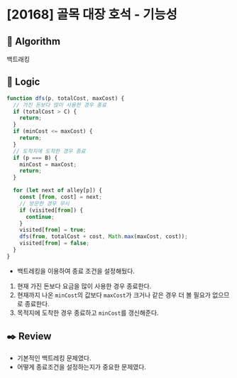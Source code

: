 # [20168] 골목 대장 호석 - 기능성

## :pushpin: **Algorithm**

백트래킹

## :round_pushpin: **Logic**

```javascript
function dfs(p, totalCost, maxCost) {
  // 가진 돈보다 많이 사용한 경우 종료
  if (totalCost > C) {
    return;
  }
  if (minCost <= maxCost) {
    return;
  }
  // 도착지에 도착한 경우 종료
  if (p === B) {
    minCost = maxCost;
    return;
  }

  for (let next of alley[p]) {
    const [from, cost] = next;
    // 방문한 경우 무시
    if (visited[from]) {
      continue;
    }
    visited[from] = true;
    dfs(from, totalCost + cost, Math.max(maxCost, cost));
    visited[from] = false;
  }
}
```

- 백트레킹을 이용하여 종료 조건을 설정해뒀다.

1. 현재 가진 돈보다 요금을 많이 사용한 경우 종료한다.
2. 현재까지 나온 `minCost`의 값보다 `maxCost`가 크거나 같은 경우 더 볼 필요가 없으므로 종료한다.
3. 목적지에 도착한 경우 종료하고 `minCost`를 갱신해준다.

## :black_nib: **Review**

- 기본적인 백트레킹 문제였다.
- 어떻게 종료조건을 설정하는지가 중요한 문제였다.
